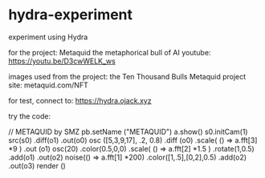 # hydra-experiment
experiment using Hydra

for the project: Metaquid the metaphorical bull of AI
youtube: https://youtu.be/D3cwWELK_ws

images used from the project: the Ten Thousand Bulls Metaquid project
site: metaquid.com/NFT

for test, connect to:
https://hydra.ojack.xyz


try the code:

// METAQUID by SMZ
pb.setName ("METAQUID")
a.show()
s0.initCam(1)
src(s0) .diff(o1) .out(o0)
osc ([5,3,9,17], .2, 0.8) .diff (o0) .scale( () => a.fft[3] *9 ) .out (o1)
osc(20) .color(0.5,0,0) .scale( () => a.fft[2] *1.5 ) .rotate(1,0.5) .add(o1) .out(o2)
noise(() => a.fft[1] *200) .color([1,.5],[0,2],0.5) .add(o2) .out(o3)
render ()
